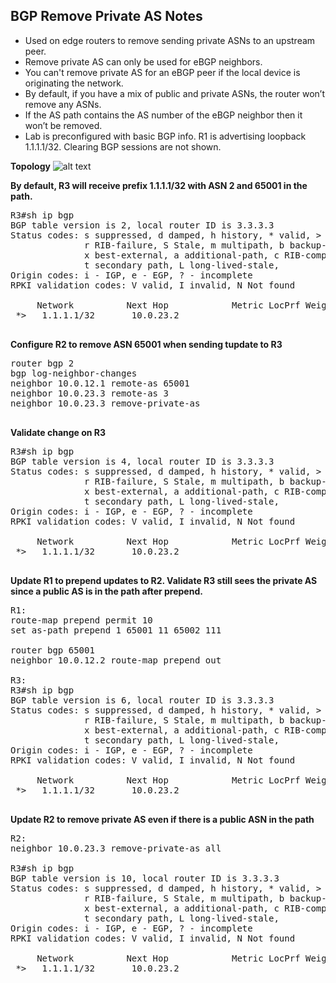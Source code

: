 ## BGP Remove Private AS Notes

- Used on edge routers to remove sending private ASNs to an upstream peer.
- Remove private AS can only be used for eBGP neighbors.
- You can't remove private AS for an eBGP peer if the local device is originating the network.
- By default, if you have a mix of public and private ASNs, the router won’t remove any ASNs.
- If the AS path contains the AS number of the eBGP neighbor then it won’t be removed.
- Lab is preconfigured with basic BGP info. R1 is advertising loopback 1.1.1.1/32. Clearing BGP sessions are not shown.

**Topology**
![alt text](https://github.com/jwrightazure/lab/blob/master/basic-bgp-remove-private-as/bgp-removeas-topo.PNG)

**By default, R3 will receive prefix 1.1.1.1/32 with ASN 2 and 65001 in the path.**
<pre lang="...">
R3#sh ip bgp
BGP table version is 2, local router ID is 3.3.3.3
Status codes: s suppressed, d damped, h history, * valid, > best, i - internal, 
              r RIB-failure, S Stale, m multipath, b backup-path, f RT-Filter, 
              x best-external, a additional-path, c RIB-compressed, 
              t secondary path, L long-lived-stale,
Origin codes: i - IGP, e - EGP, ? - incomplete
RPKI validation codes: V valid, I invalid, N Not found

     Network          Next Hop            Metric LocPrf Weight Path
 *>   1.1.1.1/32       10.0.23.2                              0 2 65001 i
 </pre>

**Configure R2 to remove ASN 65001 when sending tupdate to R3**
<pre lang="...">
router bgp 2
bgp log-neighbor-changes
neighbor 10.0.12.1 remote-as 65001
neighbor 10.0.23.3 remote-as 3
neighbor 10.0.23.3 remove-private-as
 </pre>
 
**Validate change on R3**
<pre lang="...">
R3#sh ip bgp
BGP table version is 4, local router ID is 3.3.3.3
Status codes: s suppressed, d damped, h history, * valid, > best, i - internal, 
              r RIB-failure, S Stale, m multipath, b backup-path, f RT-Filter, 
              x best-external, a additional-path, c RIB-compressed, 
              t secondary path, L long-lived-stale,
Origin codes: i - IGP, e - EGP, ? - incomplete
RPKI validation codes: V valid, I invalid, N Not found

     Network          Next Hop            Metric LocPrf Weight Path
 *>   1.1.1.1/32       10.0.23.2                              0 2 i
 </pre>
 
**Update R1 to prepend updates to R2. Validate R3 still sees the private AS since a public AS is in the path after prepend.**
 <pre lang="...">
R1:
route-map prepend permit 10
set as-path prepend 1 65001 11 65002 111

router bgp 65001
neighbor 10.0.12.2 route-map prepend out

R3:
R3#sh ip bgp
BGP table version is 6, local router ID is 3.3.3.3
Status codes: s suppressed, d damped, h history, * valid, > best, i - internal, 
              r RIB-failure, S Stale, m multipath, b backup-path, f RT-Filter, 
              x best-external, a additional-path, c RIB-compressed, 
              t secondary path, L long-lived-stale,
Origin codes: i - IGP, e - EGP, ? - incomplete
RPKI validation codes: V valid, I invalid, N Not found

     Network          Next Hop            Metric LocPrf Weight Path
 *>   1.1.1.1/32       10.0.23.2                              0 2 65001 1 65001 11 65002 111 i
  </pre> 
 
 **Update R2 to remove private AS even if there is a public ASN in the path**
 <pre lang="...">
R2:
neighbor 10.0.23.3 remove-private-as all

R3#sh ip bgp
BGP table version is 10, local router ID is 3.3.3.3
Status codes: s suppressed, d damped, h history, * valid, > best, i - internal, 
              r RIB-failure, S Stale, m multipath, b backup-path, f RT-Filter, 
              x best-external, a additional-path, c RIB-compressed, 
              t secondary path, L long-lived-stale,
Origin codes: i - IGP, e - EGP, ? - incomplete
RPKI validation codes: V valid, I invalid, N Not found

     Network          Next Hop            Metric LocPrf Weight Path
 *>   1.1.1.1/32       10.0.23.2                              0 2 1 11 111 i
</pre> 
